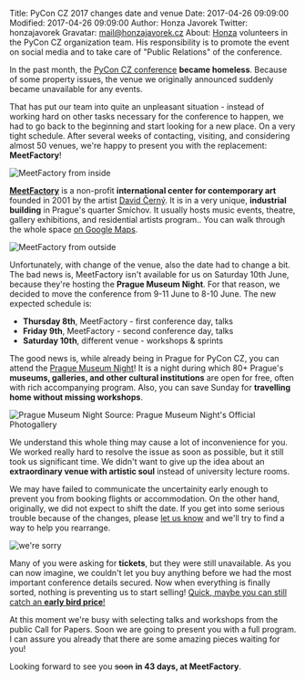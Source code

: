 Title: PyCon CZ 2017 changes date and venue
Date: 2017-04-26 09:09:00
Modified: 2017-04-26 09:09:00
Author: Honza Javorek
Twitter: honzajavorek
Gravatar: mail@honzajavorek.cz
About: [Honza](http://honzajavorek.cz) volunteers in the PyCon CZ organization team. His responsibility is to promote the event on social media and to take care of "Public Relations" of the conference.


In the past month, the [PyCon CZ conference](https://cz.pycon.org/2017/) **became homeless**. Because of some property issues, the venue we originally announced suddenly became unavailable for any events.

That has put our team into quite an unpleasant situation - instead of working hard on other tasks necessary for the conference to happen, we had to go back to the beginning and start looking for a new place. On a very tight schedule. After several weeks of contacting, visiting, and considering almost 50 venues, we're happy to present you with the replacement: **MeetFactory**!

![MeetFactory from inside]({static}/images/meetfactory6_music_hall_hr.jpg)

**[MeetFactory](http://www.meetfactory.cz/en/)** is a non-profit **international center for contemporary art** founded in 2001 by the artist [David Černý](https://en.wikipedia.org/wiki/David_%C4%8Cern%C3%BD). It is in a very unique, **industrial building** in Prague's quarter Smíchov. It usually hosts music events, theatre, gallery exhibitions, and residential artists program.. You can walk through the whole space [on Google Maps](https://www.google.com/maps/@50.053037,14.408284,3a,75y,332h,90t/data=!3m5!1e1!3m3!1s5eyFEmazdNkAAAQfDU22GQ!2e0!3e2!6m1!1e1).

![MeetFactory from outside]({static}/images/meetfactory1_hr.jpg)

Unfortunately, with change of the venue, also the date had to change a bit. The bad news is, MeetFactory isn't available for us on Saturday 10th June, because they're hosting the **Prague Museum Night**. For that reason, we decided to move the conference from 9-11 June to 8-10 June. The new expected schedule is:

- **Thursday 8th**, MeetFactory - first conference day, talks
- **Friday 9th**, MeetFactory - second conference day, talks
- **Saturday 10th**, different venue - workshops & sprints

The good news is, while already being in Prague for PyCon CZ, you can attend the [Prague Museum Night](http://www.prazskamuzejninoc.cz/?l=en)! It is a night during which 80+ Prague's **museums, galleries, and other cultural institutions** are open for free, often with rich accompanying program. Also, you can save Sunday for **travelling home without missing workshops**.

![Prague Museum Night]({static}/images/2016_124_02.jpg)
Source: Prague Museum Night's Official Photogallery

We understand this whole thing may cause a lot of inconvenience for you. We worked really hard to resolve the issue as soon as possible, but it still took us significant time. We didn't want to give up the idea about an **extraordinary venue with artistic soul** instead of university lecture rooms.

We may have failed to communicate the uncertainity early enough to prevent you from booking flights or accommodation. On the other hand, originally, we did not expect to shift the date. If you get into some serious trouble because of the changes, please [let us know](mailto:info@pycon.cz) and we'll try to find a way to help you rearrange.

![we're sorry]({static}/images/im-sorry.png)

Many of you were asking for **tickets**, but they were still unavailable. As you can now imagine, we couldn't let you buy anything before we had the most important conference details secured. Now when everything is finally sorted, nothing is preventing us to start selling! [Quick, maybe you can still catch an **early bird price**!](https://ti.to/pyvec/pycon-cz-2017)

At this moment we're busy with selecting talks and workshops from the public Call for Papers. Soon we are going to present you with a full program. I can assure you already that there are some amazing pieces waiting for you!

Looking forward to see you <del>soon</del> **in 43 days, at MeetFactory**.
